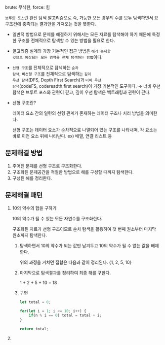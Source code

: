 brute: 무식한, force: 힘 

<code>브루트 포스</code>란 완전 탐색 알고리즘으로 즉, 가능한 모든 경우의 수를 모두 탐색하면서 요구조건에 충족되는 결과만을 가져오는 것을 뜻한다.

- 일반적 방법으로 문제를 해결하기 위해서는 모든 자료를 탐색해야 하기 때문에 특정한 구조를 전체적으로 탐색할 수 있는 방법을 필요로 한다.
- 알고리즘 설계의 가장 기본적인 접근 방법은 <code>해가 존재할 것으로 예상되는 모든 영역을 전체 탐색하는 방법</code>이다.
- <code>선형 구조</code>를 전체적으로 탐색하는 <code>순차 탐색</code>, <code>비선형 구조</code>를 전체적으로 탐색하는 <code>깊이 우선 탐색</code>(DFS, Depth First Search)과 <code>너비 우선 탐색</code>(codeFS, codereadth first search)이 가장 기본적인 도구이다. → 너비 우선 탐색은 브루트 포스와 관련이 깊고, 깊이 우선 탐색은 백트래킹과 관련이 깊다.
- 선형 구조란?
    
    데이터 요소 간의 일련의 선형 관계가 존재하는 데이터 구조나 처리 방법을 의미한다. 
    
    선형 구조는 데이터 요소가 순차적으로 나열되어 있는 구조를 나타내며, 각 요소는 바로 이전 요소 뒤에 나타난다. ex) 배열, 연결 리스트 등 
        

## 문제해결 방법

1. 주어진 문제를 선형 구조로 구조화한다.
2. 구조화된 문제공간을 적절한 방법으로 해를 구성할 때까지 탐색한다.
3. 구성된 해를 정리한다. 

## 문제해결 패턴

1) 10의 약수의 합을 구하기
    
    10의 약수가 될 수 있는 모든 자연수를 구조화한다. 
    
    구조화된 자료가 선형 구조이므로 순차 탐색을 활용하여 첫 번째 원소부터 마지막 원소까지 탐색한다. 
    
    1. 탐색하면서 10의 약수가 되는 값만 남겨두고 10의 약수가 될 수 없는 값을 배제한다. 
        
        위의 과정을 거치면 집합은 다음과 같이 정리된다. {1, 2, 5, 10}
        
    2. 마지막으로 탐색결과를 정리하여 최종 해를 구한다. 
        
        1 + 2 + 5 + 10 = 18 
        
    3. 구현 
        
        ```jsx
        let total = 0;
        
        for(let i = 1; i <= 10; i++) {
            if(n % i == 0) total = total + i;
        }
        
        return total;
        ```

2) 
